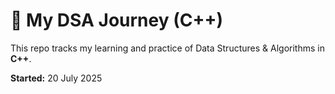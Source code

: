 # 🧠 My DSA Journey (C++)

This repo tracks my learning and practice of Data Structures & Algorithms in **C++**.

**Started:** 20 July 2025  



